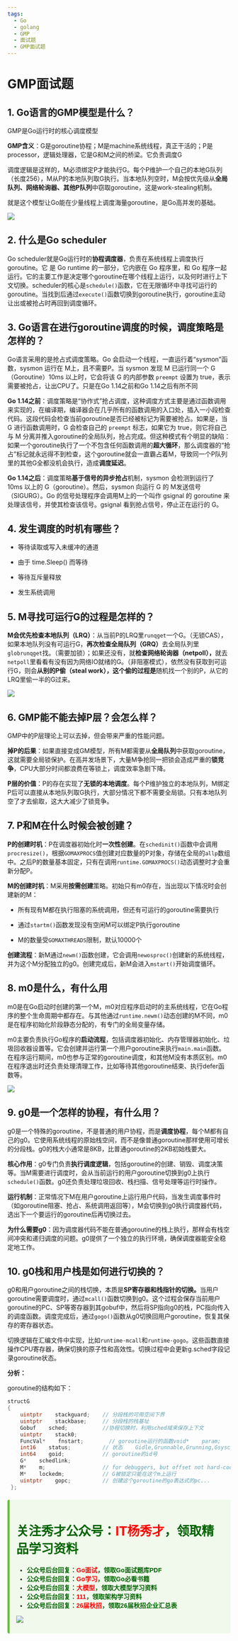 ```yaml
---
tags:
  - Go
  - golang
  - GMP
  - 面试题
  - GMP面试题
---
```


# GMP面试题

## 1. Go语言的GMP模型是什么？

GMP是Go运行时的核心调度模型

**GMP含义**：G是goroutine协程；M是machine系统线程，真正干活的；P是processor，逻辑处理器，它是G和M之间的桥梁。它负责调度G

调度逻辑是这样的，M必须绑定P才能执行G。每个P维护一个自己的本地G队列（长度256），M从P的本地队列取G执行。当本地队列空时，M会按优先级从**全局队列、网络轮询器、其他P队列**中窃取goroutine，这是work-stealing机制。

就是这个模型让Go能在少量线程上调度海量goroutine，是Go高并发的基础。

![](../../assets/img/go语言系列/go面试题库/GMP面试题/image-1.png)

## 2. 什么是Go scheduler

Go scheduler就是Go运行时的**协程调度器**，负责在系统线程上调度执行goroutine。它 是 Go runtime 的一部分，它内嵌在 Go 程序里，和 Go 程序一起运行。它的主要工作是决定哪个goroutine在哪个线程上运行，以及何时进行上下文切换。scheduler的核心是`schedule()`函数，它在无限循环中寻找可运行的goroutine。当找到后通过`execute()`函数切换到goroutine执行，goroutine主动让出或被抢占时再回到调度循环。

## 3. Go语言在进行goroutine调度的时候，调度策略是怎样的？

Go语言采用的是抢占式调度策略。Go 会启动一个线程，一直运行着“sysmon”函数，sysmon 运行在 M上，且不需要P。当 sysmon 发现 M 已运行同一个 G（Goroutine）10ms 以上时，它会将该 G 的内部参数 `preempt` 设置为 true，表示需要被抢占，让出CPU了。只是在Go 1.14之前和Go 1.14之后有所不同

**Go 1.14之前**：调度策略是“协作式”抢占调度，这种调度方式主要是通过函数调用来实现的，在编译期，编译器会在几乎所有的函数调用的入口处，插入一小段检查代码。这段代码会检查当前goroutine是否已经被标记为需要被抢占。如果是，当 G 进行函数调用时，G 会检查自己的 `preempt` 标志，如果它为 true，则它将自己与 M 分离并推入goroutine的全局队列，抢占完成。但这种模式有个明显的缺陷：如果一个goroutine执行了一个不包含任何函数调用的**超大循环**，那么调度器的“抢占”标记就永远得不到检查，这个goroutine就会一直霸占着M，导致同一个P队列里的其他G全都没机会执行，造成**调度延迟**。

**Go 1.14之后**：调度策略**基于信号的异步抢占**机制，sysmon 会检测到运行了 10ms 以上的 G（goroutine）。然后，sysmon 向运行 G 的 M发送信号（SIGURG）。Go 的信号处理程序会调用M上的一个叫作 gsignal 的 goroutine 来处理该信号，并使其检查该信号。gsignal 看到抢占信号，停止正在运行的 G。

## 4. 发生调度的时机有哪些？

* 等待读取或写入未缓冲的通道

* 由于 time.Sleep() 而等待

* 等待互斥量释放

* 发生系统调用

## 5. M寻找可运行G的过程是怎样的？

**M会优先检查本地队列（LRQ）**：从当前P的LRQ里`runqget`一个G。（无锁CAS），如果本地队列没有可运行G，**再次检查全局队列（GRQ）**&#x53BB;全局队列里`globrunqget`找。（需要加锁）；如果还没有，就**检查网络轮询器（netpoll），**&#x5C31;去`netpoll`里看看有没有因为网络IO就绪的G。（非阻塞模式），依然没有获取到可运行G，则会**从别的P偷（steal work），这个偷的过程是**随机找一个别的P，从它的LRQ里偷一半的G过来。

![](../../assets/img/go语言系列/go面试题库/GMP面试题/image-2.png)

## 6. GMP能不能去掉P层？会怎么样？

GMP中的P层理论上可以去掉，但会带来严重的性能问题。

**掉P的后果**：如果直接变成GM模型，所有M都需要从**全局队列**中获取goroutine，这就需要全局锁保护。在高并发场景下，大量M争抢同一把锁会造成严重的**锁竞争**，CPU大部分时间都浪费在等锁上，调度效率急剧下降。

**P层的价值**：P的存在实现了**无锁的本地调度**。每个P维护独立的本地队列，M绑定P后可以直接从本地队列取G执行，大部分情况下都不需要全局锁。只有本地队列空了才去偷取，这大大减少了锁竞争。

## 7. P和M在什么时候会被创建？

**P的创建时机**：P在调度器初始化时**一次性创建**。在`schedinit()`函数中会调用`procresize()`，根据`GOMAXPROCS`值创建对应数量的P对象，存储在全局的`allp`数组中。之后P的数量基本固定，只有在调用`runtime.GOMAXPROCS()`动态调整时才会重新分配P。

**M的创建时机**：M采用**按需创建**策略。初始只有m0存在，当出现以下情况时会创建新的M：

* 所有现有M都在执行阻塞的系统调用，但还有可运行的goroutine需要执行

* 通过`startm()`函数发现没有空闲M可以绑定P执行goroutine

* M的数量受`GOMAXTHREADS`限制，默认10000个

**创建流程**：新M通过`newm()`函数创建，它会调用`newosproc()`创建新的系统线程，并为这个M分配独立的g0。创建完成后，新M会进入`mstart()`开始调度循环。

## 8. m0是什么，有什么用

m0是在Go启动时创建的第一个M，m0对应程序启动时的主系统线程，它在Go程序的整个生命周期中都存在。与其他通过`runtime.newm()`动态创建的M不同，m0是在程序初始化阶段静态分配的，有专门的全局变量存储。

m0主要负责执行Go程序的**启动流程**，包括调度器初始化、内存管理器初始化、垃圾回收器设置等。它会创建并运行第一个用户goroutine来执行`main.main`函数。在程序运行期间，m0也参与正常的goroutine调度，和其他M没有本质区别。m0在程序退出时还负责处理清理工作，比如等待其他goroutine结束、执行defer函数等。

![](../../assets/img/go语言系列/go面试题库/GMP面试题/image.png)

## 9. g0是一个怎样的协程，有什么用？

g0是一个特殊的goroutine，不是普通的用户协程，而是**调度协程**，每个M都有自己的g0。它使用系统线程的原始栈空间，而不是像普通goroutine那样使用可增长的分段栈。g0的栈大小通常是8KB，比普通goroutine的2KB初始栈要大。

**核心作用**：g0专门负责**执行调度逻辑**，包括goroutine的创建、销毁、调度决策等。当M需要进行调度时，会从当前运行的用户goroutine切换到g0上执行`schedule()`函数。g0还负责处理垃圾回收、栈扫描、信号处理等运行时操作。

**运行机制**：正常情况下M在用户goroutine上运行用户代码，当发生调度事件时（如goroutine阻塞、抢占、系统调用返回等），M会切换到g0执行调度器代码，选出下一个要运行的goroutine后再切换过去。

**为什么需要g0**：因为调度器代码不能在普通goroutine的栈上执行，那样会有栈空间冲突和递归调度的问题。g0提供了一个独立的执行环境，确保调度器能安全稳定地工作。

## 10. g0栈和用户栈是如何进行切换的？

g0和用户goroutine之间的栈切换，本质是**SP寄存器和栈指针的切换。**&#x5F53;用户goroutine需要调度时，通过`mcall()`函数切换到g0。这个过程会保存当前用户goroutine的PC、SP等寄存器到其gobuf中，然后将SP指向g0的栈，PC指向传入的调度函数。调度完成后，通过`gogo()`函数从g0切换回用户goroutine，恢复其保存的寄存器状态。

切换逻辑在汇编文件中实现，比如`runtime·mcall`和`runtime·gogo`。这些函数直接操作CPU寄存器，确保切换的原子性和高效性。切换过程中会更新g.sched字段记录goroutine状态。

**分析：**

goroutine的结构如下：

```go
structG
{
    uintptr    stackguard;    // 分段栈的可用空间下界
    uintptr    stackbase;     // 分段栈的栈基址
    Gobuf    sched;           //协程切换时，利用sched域来保存上下文
    uintptr    stack0; 
    FuncVal*    fnstart;        // goroutine运行的函数void*    param;        // 用于传递参数，睡眠时其它goroutine设置param，唤醒时此goroutine可以获取
    int16    status;          // 状态    Gidle,Grunnable,Grunning,Gsyscall,Gwaiting,Gdead
    int64    goid;            // goroutine的id号
    G*    schedlink;
    M*    m;                  // for debuggers, but offset not hard-coded
    M*    lockedm;            // G被锁定只能在这个m上运行
    uintptr    gopc;          // 创建这个goroutine的go表达式的pc...
 };
```

<div style="background-color: #f0f9eb; padding: 10px 15px; border-radius: 4px; border-left: 5px solid #67c23a; margin: 20px 0; color:rgb(64, 147, 255);">

<h1><span style="color: #006400;"><strong>关注秀才公众号：</strong></span><span style="color: red;"><strong>IT杨秀才</strong></span><span style="color: #006400;"><strong>，领取精品学习资料</strong></span></h1>

<div style="color: #333; font-family: 'Microsoft YaHei', Arial, sans-serif; font-size: 14px;">
<ul>
<li><strong><span style="color: #006400;">公众号后台回复：</span><span style="color: red;">Go面试</span><span style="color: #006400;">，领取Go面试题库PDF</span></strong></li>
<li><strong><span style="color: #006400;">公众号后台回复：</span><span style="color: red;">Go学习</span><span style="color: #006400;">，领取Go必看书籍</span></strong></li>
<li><strong><span style="color: #006400;">公众号后台回复：</span><span style="color: red;">大模型</span><span style="color: #006400;">，领取大模型学习资料</span></strong></li>
<li><strong><span style="color: #006400;">公众号后台回复：</span><span style="color: red;">111</span><span style="color: #006400;">，领取架构学习资料</span></strong></li>
<li><strong><span style="color: #006400;">公众号后台回复：</span><span style="color: red;">26届秋招</span><span style="color: #006400;">，领取26届秋招企业汇总表</span></strong></li>
</ul>
</div>

![](/assets/icon/avatar.png)

</div> 